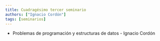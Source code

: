 ```yaml
---
title: Cuadragésimo tercer seminario
authors: ["Ignacio Cordón"]
tags: [seminarios]
---
```


* Problemas de programación y estructuras de datos - Ignacio Cordón
